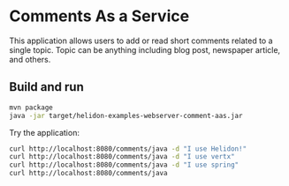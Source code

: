 # Comments As a Service

This application allows users to add or read short comments related to a single topic.
 Topic can be anything including blog post, newspaper article, and others.

## Build and run

```bash
mvn package
java -jar target/helidon-examples-webserver-comment-aas.jar
```

Try the application:

```bash
curl http://localhost:8080/comments/java -d "I use Helidon!"
curl http://localhost:8080/comments/java -d "I use vertx"
curl http://localhost:8080/comments/java -d "I use spring"
curl http://localhost:8080/comments/java
```
